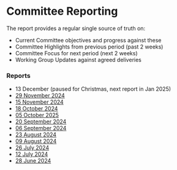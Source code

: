# Committee Reporting

The report provides a regular single source of truth on:

* Current Committee objectives and progress against these
* Committee Highlights from previous period (past 2 weeks)
* Committee Focus for next period (next 2 weeks)
* Working Group Updates against agreed deliveries

### Reports <a href="#reports" id="reports"></a>

* 13 December (paused for Christmas, next report in Jan 2025)
* [29 November 2024](https://drive.google.com/file/d/1xDQNXYjn1RNeP3h1Qp7-Ur3BL_tgB8ih/view?usp=sharing)
* [15 November 2024](https://drive.google.com/file/d/1Aqt3O7XmN9Vj08gSTniXercaCxxu0A-c/view?usp=sharing)
* [18 October 2024](https://drive.google.com/file/d/1g5NJ21RZO79hbumHMblvXsNmC9QREvTK/view?usp=drive_link)
* [05 October 2025](https://drive.google.com/file/d/1EzT7Tf4j9tfRGrlOSi8AjlKxKsKXdCFI/view?usp=drive_link)
* [20 September 2024](https://drive.google.com/file/d/1ODbVTp9kdkEf3NYE9GcLMb2SbT5Hl9bO/view?usp=sharing)
* [06 September 2024](https://docs.google.com/document/d/1wFsB_NCOpArxIQNKjPVz9y6sjWE1npf2UXkaG8jO2BM/edit#heading=h.wjj1v29advno)
* [23 August 2024](https://drive.google.com/file/d/1VH6SH3CuDJakoh7RKju5R-EW0obNCEs3/view?usp=sharing)
* [09 August 2024](https://drive.google.com/file/d/1Dq7j0Rf4kgQ-7iH5mFwaHE0ku__hpV4h/view?usp=sharing)
* [26 July 2024](https://drive.google.com/file/d/1LG8UACqfbANcwEeQsaMvxoCPVIysqtt9/view?usp=sharing)
* [12 July 2024](https://drive.google.com/file/d/1wLHxmUSvWH8jZtY3xWK2g7y_tI27r07U/view?usp=sharing)
* [28 June 2024](https://drive.google.com/file/d/1IVgBQXsGFHpIANcSTC7izwTt-k85AL2e/view?usp=sharing)
